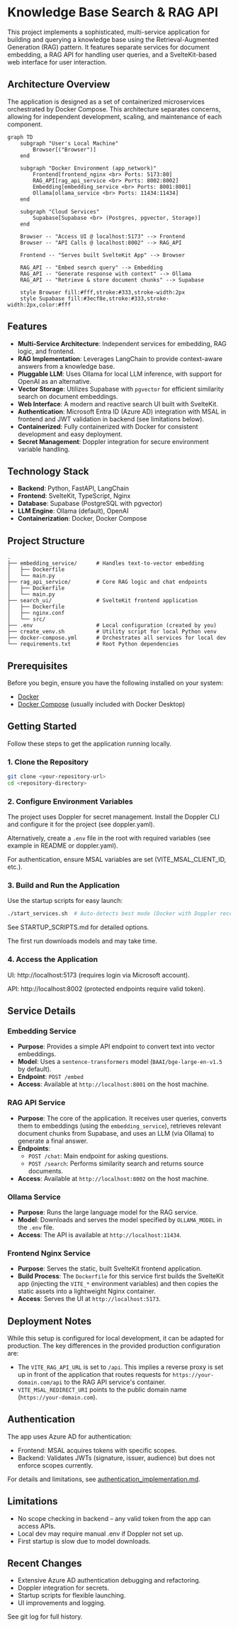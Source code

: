 # Knowledge Base Search & RAG API

This project implements a sophisticated, multi-service application for building and querying a knowledge base using the Retrieval-Augmented Generation (RAG) pattern. It features separate services for document embedding, a RAG API for handling user queries, and a SvelteKit-based web interface for user interaction.

## Architecture Overview

The application is designed as a set of containerized microservices orchestrated by Docker Compose. This architecture separates concerns, allowing for independent development, scaling, and maintenance of each component.

```mermaid
graph TD
    subgraph "User's Local Machine"
        Browser[("Browser")]
    end

    subgraph "Docker Environment (app_network)"
        Frontend[frontend_nginx <br> Ports: 5173:80]
        RAG_API[rag_api_service <br> Ports: 8002:8002]
        Embedding[embedding_service <br> Ports: 8001:8001]
        Ollama[ollama_service <br> Ports: 11434:11434]
    end
    
    subgraph "Cloud Services"
        Supabase[Supabase <br> (Postgres, pgvector, Storage)]
    end

    Browser -- "Access UI @ localhost:5173" --> Frontend
    Browser -- "API Calls @ localhost:8002" --> RAG_API
    
    Frontend -- "Serves built SvelteKit App" --> Browser
    
    RAG_API -- "Embed search query" --> Embedding
    RAG_API -- "Generate response with context" --> Ollama
    RAG_API -- "Retrieve & store document chunks" --> Supabase

    style Browser fill:#fff,stroke:#333,stroke-width:2px
    style Supabase fill:#3ecf8e,stroke:#333,stroke-width:2px,color:#fff
```

## Features

- **Multi-Service Architecture**: Independent services for embedding, RAG logic, and frontend.
- **RAG Implementation**: Leverages LangChain to provide context-aware answers from a knowledge base.
- **Pluggable LLM**: Uses Ollama for local LLM inference, with support for OpenAI as an alternative.
- **Vector Storage**: Utilizes Supabase with `pgvector` for efficient similarity search on document embeddings.
- **Web Interface**: A modern and reactive search UI built with SvelteKit.
- **Authentication**: Microsoft Entra ID (Azure AD) integration with MSAL in frontend and JWT validation in backend (see limitations below).
- **Containerized**: Fully containerized with Docker for consistent development and easy deployment.
- **Secret Management**: Doppler integration for secure environment variable handling.

## Technology Stack

- **Backend**: Python, FastAPI, LangChain
- **Frontend**: SvelteKit, TypeScript, Nginx
- **Database**: Supabase (PostgreSQL with pgvector)
- **LLM Engine**: Ollama (default), OpenAI
- **Containerization**: Docker, Docker Compose

## Project Structure

```
.
├── embedding_service/      # Handles text-to-vector embedding
│   ├── Dockerfile
│   └── main.py
├── rag_api_service/        # Core RAG logic and chat endpoints
│   ├── Dockerfile
│   └── main.py
├── search_ui/              # SvelteKit frontend application
│   ├── Dockerfile
│   ├── nginx.conf
│   └── src/
├── .env                    # Local configuration (created by you)
├── create_venv.sh          # Utility script for local Python venv
├── docker-compose.yml      # Orchestrates all services for local dev
└── requirements.txt        # Root Python dependencies
```

## Prerequisites

Before you begin, ensure you have the following installed on your system:
- [Docker](https://www.docker.com/get-started)
- [Docker Compose](https://docs.docker.com/compose/install/) (usually included with Docker Desktop)

## Getting Started

Follow these steps to get the application running locally.

### 1. Clone the Repository

```bash
git clone <your-repository-url>
cd <repository-directory>
```

### 2. Configure Environment Variables

The project uses Doppler for secret management. Install the Doppler CLI and configure it for the project (see doppler.yaml).

Alternatively, create a `.env` file in the root with required variables (see example in README or doppler.yaml).

For authentication, ensure MSAL variables are set (VITE_MSAL_CLIENT_ID, etc.).

### 3. Build and Run the Application

Use the startup scripts for easy launch:

```bash
./start_services.sh  # Auto-detects best mode (Docker with Doppler recommended)
```

See STARTUP_SCRIPTS.md for detailed options.

The first run downloads models and may take time.

### 4. Access the Application

UI: http://localhost:5173 (requires login via Microsoft account).

API: http://localhost:8002 (protected endpoints require valid token).

## Service Details

### Embedding Service
- **Purpose**: Provides a simple API endpoint to convert text into vector embeddings.
- **Model**: Uses a `sentence-transformers` model (`BAAI/bge-large-en-v1.5` by default).
- **Endpoint**: `POST /embed`
- **Access**: Available at `http://localhost:8001` on the host machine.

### RAG API Service
- **Purpose**: The core of the application. It receives user queries, converts them to embeddings (using the `embedding_service`), retrieves relevant document chunks from Supabase, and uses an LLM (via Ollama) to generate a final answer.
- **Endpoints**:
    - `POST /chat`: Main endpoint for asking questions.
    - `POST /search`: Performs similarity search and returns source documents.
- **Access**: Available at `http://localhost:8002` on the host machine.

### Ollama Service
- **Purpose**: Runs the large language model for the RAG service.
- **Model**: Downloads and serves the model specified by `OLLAMA_MODEL` in the `.env` file.
- **Access**: The API is available at `http://localhost:11434`.

### Frontend Nginx Service
- **Purpose**: Serves the static, built SvelteKit frontend application.
- **Build Process**: The `Dockerfile` for this service first builds the SvelteKit app (injecting the `VITE_*` environment variables) and then copies the static assets into a lightweight Nginx container.
- **Access**: Serves the UI at `http://localhost:5173`.

## Deployment Notes

While this setup is configured for local development, it can be adapted for production. The key differences in the provided production configuration are:
- The `VITE_RAG_API_URL` is set to `/api`. This implies a reverse proxy is set up in front of the application that routes requests for `https://your-domain.com/api` to the RAG API service's container.
- `VITE_MSAL_REDIRECT_URI` points to the public domain name (`https://your-domain.com`). 

## Authentication

The app uses Azure AD for authentication:
- Frontend: MSAL acquires tokens with specific scopes.
- Backend: Validates JWTs (signature, issuer, audience) but does not enforce scopes currently.

For details and limitations, see [authentication_implementation.md](authentication_implementation.md).

## Limitations
- No scope checking in backend – any valid token from the app can access APIs.
- Local dev may require manual .env if Doppler not set up.
- First startup is slow due to model downloads.

## Recent Changes
- Extensive Azure AD authentication debugging and refactoring.
- Doppler integration for secrets.
- Startup scripts for flexible launching.
- UI improvements and logging.

See git log for full history. 